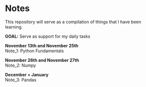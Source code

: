 # Notes

This repository will serve as a compilation of things that I have been learning. 

**GOAL:** Serve as support for my daily tasks


**November 13th and November 25th** <br/>
Note_1: Python Fundamentals

**November 26th and November 27th** <br/>
Note_2: Numpy

**December + January** <br/>
Note_3: Pandas
